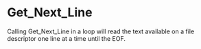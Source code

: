 # Get_Next_Line
Calling Get_Next_Line in a loop will read the text available on a file descriptor one line at a time until the EOF.
